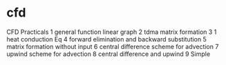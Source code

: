 # cfd
CFD Practicals
1 general function linear graph
2 tdma matrix formation
3 1 heat conduction Eq
4 forward elimination and backward substitution
5 matrix formation without input
6 central difference scheme for advection
7 upwind scheme for advection 
8 central difference and upwind
9 Simple
